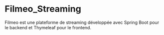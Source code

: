 # Filmeo_Streaming
Filmeo est une plateforme de streaming développée avec Spring Boot pour le backend et Thymeleaf pour le frontend. 

